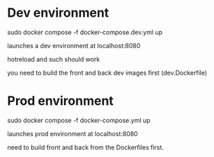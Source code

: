 # Dev environment
sudo docker compose -f docker-compose.dev.yml up

launches a dev environment at localhost:8080

hotreload and such should work

you need to build the front and back dev images first (dev.Dockerfile)

# Prod environment
sudo docker compose -f docker-compose.yml up

launches prod environment at localhost:8080

need to build front and back from the Dockerfiles first.